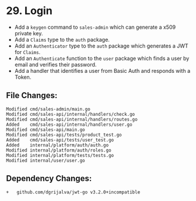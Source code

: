 # 29. Login

- Add a `keygen` command to `sales-admin` which can generate a x509 private key.
- Add a `Claims` type to the `auth` package.
- Add an `Authenticator` type to the `auth` package which generates a JWT for `Claims`.
- Add an `Authenticate` function to the `user` package which finds a user by email and verifies their password.
- Add a handler that identifies a user from Basic Auth and responds with a Token.


## File Changes:

```
Modified cmd/sales-admin/main.go
Modified cmd/sales-api/internal/handlers/check.go
Modified cmd/sales-api/internal/handlers/routes.go
Added    cmd/sales-api/internal/handlers/user.go
Modified cmd/sales-api/main.go
Modified cmd/sales-api/tests/product_test.go
Added    cmd/sales-api/tests/user_test.go
Added    internal/platform/auth/auth.go
Modified internal/platform/auth/roles.go
Modified internal/platform/tests/tests.go
Modified internal/user/user.go
```

## Dependency Changes:

```
+ 	github.com/dgrijalva/jwt-go v3.2.0+incompatible
```